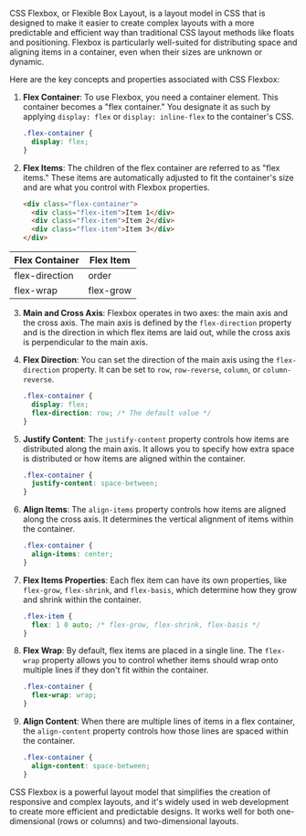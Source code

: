 CSS Flexbox, or Flexible Box Layout, is a layout model in CSS that is designed to make it easier to create complex layouts with a more predictable and efficient way than traditional CSS layout methods like floats and positioning. Flexbox is particularly well-suited for distributing space and aligning items in a container, even when their sizes are unknown or dynamic.

Here are the key concepts and properties associated with CSS Flexbox:

1. **Flex Container**: To use Flexbox, you need a container element. This container becomes a "flex container." You designate it as such by applying `display: flex` or `display: inline-flex` to the container's CSS.

   ```css
   .flex-container {
     display: flex;
   }
   ```

2. **Flex Items**: The children of the flex container are referred to as "flex items." These items are automatically adjusted to fit the container's size and are what you control with Flexbox properties.

   ```html
   <div class="flex-container">
     <div class="flex-item">Item 1</div>
     <div class="flex-item">Item 2</div>
     <div class="flex-item">Item 3</div>
   </div>
   ```

| Flex Container  | Flex Item |
| ------------- | ------------- |
| flex-direction  | order  |
| flex-wrap  | flex-grow  |

3. **Main and Cross Axis**: Flexbox operates in two axes: the main axis and the cross axis. The main axis is defined by the `flex-direction` property and is the direction in which flex items are laid out, while the cross axis is perpendicular to the main axis.

4. **Flex Direction**: You can set the direction of the main axis using the `flex-direction` property. It can be set to `row`, `row-reverse`, `column`, or `column-reverse`.

   ```css
   .flex-container {
     display: flex;
     flex-direction: row; /* The default value */
   }
   ```

5. **Justify Content**: The `justify-content` property controls how items are distributed along the main axis. It allows you to specify how extra space is distributed or how items are aligned within the container.

   ```css
   .flex-container {
     justify-content: space-between;
   }
   ```

6. **Align Items**: The `align-items` property controls how items are aligned along the cross axis. It determines the vertical alignment of items within the container.

   ```css
   .flex-container {
     align-items: center;
   }
   ```

7. **Flex Items Properties**: Each flex item can have its own properties, like `flex-grow`, `flex-shrink`, and `flex-basis`, which determine how they grow and shrink within the container.

   ```css
   .flex-item {
     flex: 1 0 auto; /* flex-grow, flex-shrink, flex-basis */
   }
   ```

8. **Flex Wrap**: By default, flex items are placed in a single line. The `flex-wrap` property allows you to control whether items should wrap onto multiple lines if they don't fit within the container.

   ```css
   .flex-container {
     flex-wrap: wrap;
   }
   ```

9. **Align Content**: When there are multiple lines of items in a flex container, the `align-content` property controls how those lines are spaced within the container.

   ```css
   .flex-container {
     align-content: space-between;
   }
   ```

CSS Flexbox is a powerful layout model that simplifies the creation of responsive and complex layouts, and it's widely used in web development to create more efficient and predictable designs. It works well for both one-dimensional (rows or columns) and two-dimensional layouts.